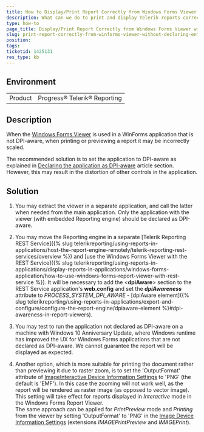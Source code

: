 ```yaml
---
title: How to Display/Print Report Correctly from Windows Forms Viewer without Declaring the Entire Application as DPI-aware
description: What can we do to print and display Telerik reports correctly in WinForms application that should not be declared as DPI-aware
type: how-to
page_title: Display/Print Report Correctly from Windows Forms Viewer without Declaring the Entire Application as DPI-aware
slug: print-report-correctly-from-winforms-viewer-without-declaring-entire-application-as-dpi-aware
position: 
tags: 
ticketid: 1425131
res_type: kb
---
```


## Environment
<table>
    <tbody>
	    <tr>
	    	<td>Product</td>
	    	<td>Progress® Telerik® Reporting</td>
	    </tr>
    </tbody>
</table>


## Description
When the [Windows Forms Viewer](../winforms-report-viewer) is used in a WinForms application that is not DPI-aware, when printing or previewing a report it may be incorrectly scaled.

The recommended solution is to set the application to DPI-aware as explained in [Declaring the application as DPI-aware](../winforms-report-viewer#declaring-the-application-as-dpi-aware) article section.
However, this may result in the distortion of other controls in the application.

## Solution

1. You may extract the viewer in a separate application, and call the latter when needed from the main application. Only the application with the viewer (with embedded Reporting engine) should be declared as DPI-aware.  
  
2. You may move the Reporting engine in a separate [Telerik Reporting REST Service]({% slug telerikreporting/using-reports-in-applications/host-the-report-engine-remotely/telerik-reporting-rest-services/overview %}) and [use the Windows Forms Viewer with the REST Service]({% slug telerikreporting/using-reports-in-applications/display-reports-in-applications/windows-forms-application/how-to-use-windows-forms-report-viewer-with-rest-service %}). It will be necessary to add the <**dpiAware**\> section to the REST Service application's **web.config** and set the **_dpiAwareness_** attribute to *PROCESS\_SYSTEM\_DPI\_AWARE* - [dpiAware element]({% slug telerikreporting/using-reports-in-applications/export-and-configure/configure-the-report-engine/dpiaware-element %}#dpi-awareness-in-report-viewers). 
  
3. You may test to run the application not declared as DPI-aware on a machine with Windows 10 Anniversary Update, where Windows runtime has improved the UX for Windows Forms applications that are not declared as DPI-aware. We cannot guarantee the report will be displayed as expected.  
  
4. Another option, which is more suitable for printing the document rather than previewing it due to raster zoom, is to set the 'OutputFormat' attribute of [ImageInteractive Device Information Settings](../device-information-settings-imageinteractive) to 'PNG' (the default is 'EMF'). In this case the zooming will not work well, as the report will be rendered as raster image (as opposed to vector image). This setting will take effect for reports displayed in _Interactive_ mode in the Windows Forms Report Viewer.  
The same approach can be applied for _PrintPreview_ mode and _Printing_ from the viewer by setting 'OutputFormat' to 'PNG' in the [Image Device Information Settings](../device-information-settings-image) (extensions _IMAGEPrintPreview_ and _IMAGEPrint_).
